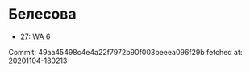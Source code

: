 # Белесова
- [27: WA 6](27.md)

Commit: 49aa45498c4e4a22f7972b90f003beeea096f29b
 fetched at: 20201104-180213
